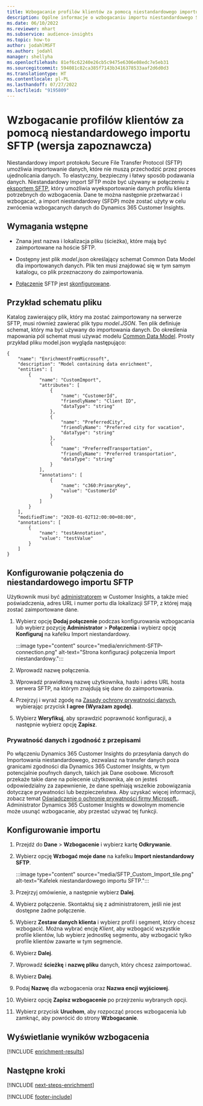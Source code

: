 ```yaml
---
title: Wzbogacanie profilów klientów za pomocą niestandardowego importu SFTP (wersja zapoznawcza)
description: Ogólne informacje o wzbogacaniu importu niestandardowego SFTP.
ms.date: 06/10/2022
ms.reviewer: mhart
ms.subservice: audience-insights
ms.topic: how-to
author: jodahlMSFT
ms.author: jodahl
manager: shellyha
ms.openlocfilehash: 81ef6c62240e26cb5c9475e6306e08edc7e5eb31
ms.sourcegitcommit: 594081c82ca385f7143b3416378533aaf2d6d0d3
ms.translationtype: HT
ms.contentlocale: pl-PL
ms.lasthandoff: 07/27/2022
ms.locfileid: "9195809"
---
```

# <a name="enrich-customer-profiles-with-sftp-custom-import-preview"></a>Wzbogacanie profilów klientów za pomocą niestandardowego importu SFTP (wersja zapoznawcza)

Niestandardowy import protokołu Secure File Transfer Protocol (SFTP) umożliwia importowanie danych, które nie muszą przechodzić przez proces ujednolicania danych. To elastyczny, bezpieczny i łatwy sposób podawania danych. Niestandardowy import SFTP może być używany w połączeniu z [eksportem SFTP](export-sftp.md), który umożliwia wyeksportowanie danych profilu klienta potrzebnych do wzbogacenia. Dane te można następnie przetwarzać i wzbogacać, a import niestandardowy (SFDP) może zostać użyty w celu zwrócenia wzbogacanych danych do Dynamics 365 Customer Insights.

## <a name="prerequisites"></a>Wymagania wstępne

- Znana jest nazwa i lokalizacja pliku (ścieżka), które mają być zaimportowane na hoście SFTP.

- Dostępny jest plik *model.json* określający schemat Common Data Model dla importowanych danych. Plik ten musi znajdować się w tym samym katalogu, co plik przeznaczony do zaimportowania.

- [Połączenie](connections.md) SFTP jest [skonfigurowane](#configure-the-connection-for-sftp-custom-import).

## <a name="file-schema-example"></a>Przykład schematu pliku

Katalog zawierający plik, który ma zostać zaimportowany na serwerze SFTP, musi również zawierać plik typu *model.JSON*. Ten plik definiuje schemat, który ma być używany do importowania danych. Do określenia mapowania pól schemat musi używać modelu [Common Data Model](/common-data-model/). Prosty przykład pliku model.json wygląda następująco:

```
{
    "name": "EnrichmentFromMicrosoft",
    "description": "Model containing data enrichment",
    "entities": [
        {
            "name": "CustomImport",
            "attributes": [
                {
                    "name": "CustomerId",
                    "friendlyName": "Client ID",
                    "dataType": "string"
                },
                {
                    "name": "PreferredCity",
                    "friendlyName": "Preferred city for vacation",
                    "dataType": "string"
                },
                {
                    "name": "PreferredTransportation",
                    "friendlyName": "Preferred transportation",
                    "dataType": "string"
                }
            ],
            "annotations": [
                {
                    "name": "c360:PrimaryKey",
                    "value": "CustomerId"
                }
            ]
        }
    ],
    "modifiedTime": "2020-01-02T12:00:00+08:00",
    "annotations": [
        {
            "name": "testAnnotation",
            "value": "testValue"
        }
    ]
}
```

## <a name="configure-the-connection-for-sftp-custom-import"></a>Konfigurowanie połączenia do niestandardowego importu SFTP

Użytkownik musi być [administratorem](permissions.md#admin) w Customer Insights, a także mieć poświadczenia, adres URL i numer portu dla lokalizacji SFTP, z której mają zostać zaimportowane dane.

1. Wybierz opcję **Dodaj połączenie** podczas konfigurowania wzbogacania lub wybierz pozycję **Administrator** > **Połączenia** i wybierz opcję **Konfiguruj** na kafelku Import niestandardowy.

   :::image type="content" source="media/enrichment-SFTP-connection.png" alt-text="Strona konfiguracji połączenia Import niestandardowy.":::

1. Wprowadź nazwę połączenia.

1. Wprowadź prawidłową nazwę użytkownika, hasło i adres URL hosta serwera SFTP, na którym znajdują się dane do zaimportowania.

1. Przejrzyj i wyraź zgodę na [Zasady ochrony prywatności danych](#data-privacy-and-compliance), wybierając przycisk **I agree (Wyrażam zgodę)**.

1. Wybierz **Weryfikuj**, aby sprawdzić poprawność konfiguracji, a następnie wybierz opcję **Zapisz**.

### <a name="data-privacy-and-compliance"></a>Prywatność danych i zgodność z przepisami

Po włączeniu Dynamics 365 Customer Insights do przesyłania danych do Importowania niestandardowego, zezwalasz na transfer danych poza granicami zgodności dla Dynamics 365 Customer Insights, w tym potencjalnie poufnych danych, takich jak Dane osobowe. Microsoft przekaże takie dane na polecenie użytkownika, ale on jesteś odpowiedzialny za zapewnienie, że dane spełniają wszelkie zobowiązania dotyczące prywatności lub bezpieczeństwa. Aby uzyskać więcej informacji, zobacz temat [Oświadczenie o ochronie prywatności firmy Microsoft.](https://go.microsoft.com/fwlink/?linkid=396732).
Administrator Dynamics 365 Customer Insights w dowolnym momencie może usunąć wzbogacanie, aby przestać używać tej funkcji.

## <a name="configure-the-import"></a>Konfigurowanie importu

1. Przejdź do **Dane** > **Wzbogacenie** i wybierz kartę **Odkrywanie**.

1. Wybierz opcję **Wzbogać moje dane** na kafelku **Import niestandardowy SFTP**.

   :::image type="content" source="media/SFTP_Custom_Import_tile.png" alt-text="Kafelek niestandardowego importu SFTP.":::

1. Przejrzyj omówienie, a następnie wybierz **Dalej**.

1. Wybierz połączenie. Skontaktuj się z administratorem, jeśli nie jest dostępne żadne połączenie.

1. Wybierz **Zestaw danych klienta** i wybierz profil i segment, który chcesz wzbogacić. Można wybrać encję *Klient*, aby wzbogacić wszystkie profile klientów, lub wybierz jednostkę segmentu, aby wzbogacić tylko profile klientów zawarte w tym segmencie.

1. Wybierz **Dalej**.

1. Wprowadź **ścieżkę** i **nazwę pliku** danych, który chcesz zaimportować.

1. Wybierz **Dalej**.

1. Podaj **Nazwę** dla wzbogacenia oraz **Nazwa encji wyjściowej**.

1. Wybierz opcję **Zapisz wzbogacenie** po przejrzeniu wybranych opcji.

1. Wybierz przycisk **Uruchom**, aby rozpocząć proces wzbogacenia lub zamknąć, aby powrócić do strony **Wzbogacanie**.

## <a name="view-enrichment-results"></a>Wyświetlanie wyników wzbogacenia

[!INCLUDE [enrichment-results](includes/enrichment-results.md)]

## <a name="next-steps"></a>Następne kroki

[!INCLUDE [next-steps-enrichment](includes/next-steps-enrichment.md)]

[!INCLUDE [footer-include](includes/footer-banner.md)]
